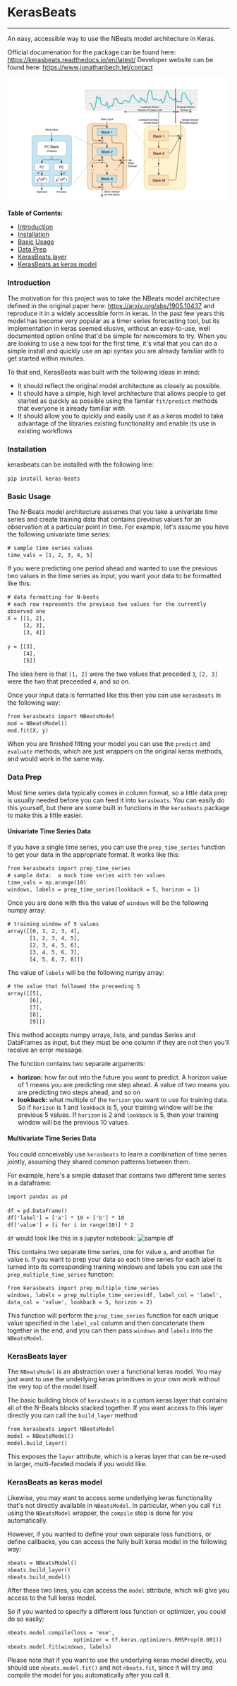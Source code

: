 # KerasBeats
----
An easy, accessible way to use the NBeats model architecture in Keras.

Official documenation for the package can be found here:  https://kerasbeats.readthedocs.io/en/latest/
Developer website can be found here:  https://www.jonathanbech.tel/contact

![kerasbeats](common/images/nbeats.PNG "N-Beats Model Architecture")

 **Table of Contents:**
   - [Introduction](#Introduction)
   - [Installation](#Installation)
   - [Basic Usage](#Basic-Usage)
   - [Data Prep](#Data-Prep)
   - [KerasBeats layer](#KerasBeats-layer)
   - [KerasBeats as keras model](#KerasBeats-as-keras-model)

### Introduction
The motivation for this project was to take the NBeats model architecture defined in the original paper here:  https://arxiv.org/abs/1905.10437 and reproduce it in a widely accessible form in keras.  In the past few years this model has become very popular as a timer series forecasting tool, but its implementation in keras seemed elusive, without an easy-to-use, well documented option online that'd be simple for newcomers to try. When you are looking to use a new tool for the first time, it's vital that you can do a simple install and quickly use an api syntax you are already familiar with to get started within minutes.  

To that end, KerasBeats was built with the following ideas in mind:
 - It should reflect the original model architecture as closely as possible.
 - It should have a simple, high level architecture that allows people to get started as quickly as possible using the familar `fit/predict` methods that everyone is already familiar with
 - It should allow you to quickly and easily use it as a keras model to take advantage of the libraries existing functionality and enable its use in existing workflows
 
### Installation
kerasbeats can be installed with the following line: 

```pip install keras-beats```

### Basic Usage

The N-Beats model architecture assumes that you take a univariate time series and create training data that contains previous values for an observation at a particular point in time.  For example, let's assume you have the following univariate time series:

```
# sample time series values
time_vals = [1, 2, 3, 4, 5]
```

If you were predicting one period ahead and wanted to use the previous two values in the time series as input, you want your data to be formatted like this:

```
# data formatting for N-beats
# each row represents the previous two values for the currently observed one
X = [[1, 2],
     [2, 3],
     [3, 4]]
     
y = [[3], 
     [4], 
     [5]]
```

The idea here is that `[1, 2]` were the two values that preceded `3`, `[2, 3]` were the two that preceeded `4`, and so on.  

Once your input data is formatted like this then you can use `kerasbeats` in the following way:

```
from kerasbeats import NBeatsModel
mod = NBeatsModel()
mod.fit(X, y)
```

When you are finished fitting your model you can use the `predict` and `evaluate` methods, which are just wrappers on the original keras methods, and would work in the same way.

### Data Prep
Most time series data typically comes in column format, so a little data prep is usually needed before you can feed it into `kerasbeats`. You can easily do this yourself, but there are some built in functions in the `kerasbeats` package to make this a little easier.  

#### Univariate Time Series Data
If you have a single time series, you can use the `prep_time_series` function to get your data in the appropriate format.  It works like this:

```
from kerasbeats import prep_time_series
# sample data:  a mock time series with ten values
time_vals = np.arange(10)
windows, labels = prep_time_series(lookback = 5, horizon = 1)
```

Once you are done with this the value of `windows` will be the following numpy array:

```
# training window of 5 values
array([[0, 1, 2, 3, 4],
       [1, 2, 3, 4, 5],
       [2, 3, 4, 5, 6],
       [3, 4, 5, 6, 7],
       [4, 5, 6, 7, 8]])
 ```
       
The value of `labels` will be the following numpy array:

```
# the value that followed the preceeding 5
array([[5],
       [6],
       [7],
       [8],
       [9]])
 ```
 This method accepts numpy arrays, lists, and pandas Series and DataFrames as input, but they must be one column if they are not then you'll receive an error message.
 
 The function contains two separate arguments:
 
  - **horizon:** how far out into the future you want to predict.  A horizon value of 1 means you are predicting one step ahead. A value of two means you are predicting two steps ahead, and so on
  - **lookback:** what multiple of the `horizon` you want to use for training data.  So if `horizon` is 1 and `lookback` is 5, your training window will be the previous 5 values.  If `horizon` is 2 and `lookback` is 5, then your training window will be the previous 10 values.
 
 #### Multivariate Time Series Data
 
 You could conceivably use `kerasbeats` to learn a combination of time series jointly, assuming they shared common patterns between them.  
 
 For example, here's a simple dataset that contains two different time series in a dataframe:
 
 ```
 import pandas as pd
 
 df = pd.DataFrame()
 df['label'] = ['a'] * 10 + ['b'] * 10
 df['value'] = [i for i in range(10)] * 2
 ```
 
 `df` would look like this in a jupyter notebook:
 ![sample df](common/images/sample_df.PNG "sample dataframe")
 
 This contains two separate time series, one for value `a`, and another for value `b`.  If you want to prep your data so each time series for each label is turned into its corresponding training windows and labels you can use the `prep_multiple_time_series` function:
 
 ```
 from kerasbeats import prep_multiple_time_series
 windows, labels = prep_multiple_time_series(df, label_col = 'label', data_col = 'value', lookback = 5, horizon = 2)
 ```
 This function will perform the `prep_time_series` function for each unique value specified in the `label_col` column and then concatenate them together in the end, and you can then pass `windows` and `labels` into the `NBeatsModel`.
     
### KerasBeats layer
The `NBeatsModel` is an abstraction over a functional keras model.  You may just want to use the underlying keras primitives in your own work without the very top of the model itself.  

The basic building block of `kerasbeats` is a custom keras layer that contains all of the N-Beats blocks stacked together.  If you want access to this layer directly you can call the `build_layer` method:

```
from kerasbeats import NBeatsModel
model = NBeatsModel()
model.build_layer()
```
This exposes the `layer` attribute, which is a keras layer that can be re-used in larger, multi-faceted models if you would like.

### KerasBeats as keras model
Likewise, you may want to access some underlying keras functionality that's not directly available in `NBeatsModel`.  In particular, when you call `fit` using the `NBeatsModel` wrapper, the `compile` step is done for you automatically.  

However, if you wanted to define your own separate loss functions, or define callbacks, you can access the fully built keras model in the following way:

```
nbeats = NBeatsModel()
nbeats.build_layer()
nbeats.build_model()
```
After these two lines, you can access the `model` attribute, which will give you access to the full keras model.

So if you wanted to specify a different loss function or optimizer, you could do so easily:

```
nbeats.model.compile(loss = 'mse',
                     optimizer = tf.keras.optimizers.RMSProp(0.001))
nbeats.model.fit(windows, labels)
```
Please note that if you want to use the underlying keras model directly, you should use `nbeats.model.fit()` and not `nbeats.fit`, since it will try and compile the model for you automatically after you call it.
